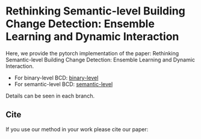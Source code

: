 # Rethinking Semantic-level Building Change Detection: Ensemble Learning and Dynamic Interaction

Here, we provide the pytorch implementation of the paper: Rethinking Semantic-level Building Change Detection: Ensemble Learning and Dynamic Interaction.

* For binary-level BCD: 
[binary-level]([https://github.com/fengyuchao97/DIELNet/CD_for_binary](https://github.com/fengyuchao97/DIELNet/tree/main/CD_for_binary))
* For semantic-level BCD:
[semantic-level](https://github.com/fengyuchao97/DIELNet/CD_for_semantic)

Details can be seen in each branch.

## Cite
If you use our method in your work please cite our paper:

